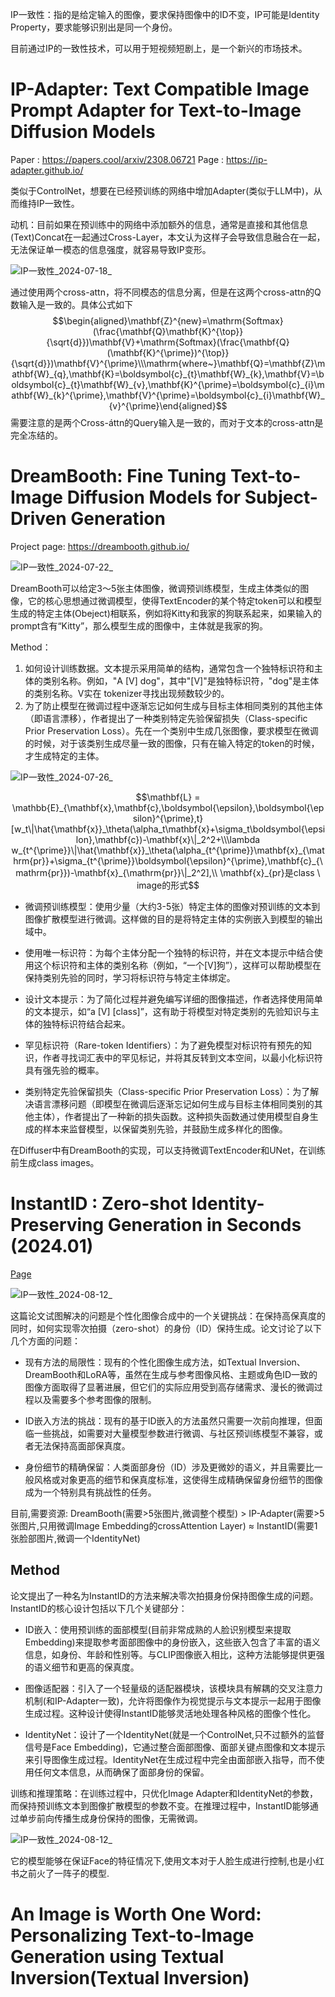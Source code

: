 
IP一致性：指的是给定输入的图像，要求保持图像中的ID不变，IP可能是Identity Property，要求能够识别出是同一个身份。

目前通过IP的一致性技术，可以用于短视频短剧上，是一个新兴的市场技术。

# IP-Adapter: Text Compatible Image Prompt Adapter for Text-to-Image Diffusion Models

Paper : https://papers.cool/arxiv/2308.06721
Page : https://ip-adapter.github.io/

类似于ControlNet，想要在已经预训练的网络中增加Adapter(类似于LLM中)，从而维持IP一致性。

动机：目前如果在预训练中的网络中添加额外的信息，通常是直接和其他信息(Text)Concat在一起通过Cross-Layer，本文认为这样子会导致信息融合在一起，无法保证单一模态的信息强度，就容易导致IP变形。

![IP一致性_2024-07-18_](https://s2.loli.net/2024/07/18/Mxb9zRu2DgVY7Os.png)

通过使用两个cross-attn，将不同模态的信息分离，但是在这两个cross-attn的Q数输入是一致的。具体公式如下
$$\begin{aligned}\mathbf{Z}^{new}=\mathrm{Softmax}(\frac{\mathbf{Q}\mathbf{K}^{\top}}{\sqrt{d}})\mathbf{V}+\mathrm{Softmax}(\frac{\mathbf{Q}(\mathbf{K}^{\prime})^{\top}}{\sqrt{d}})\mathbf{V}^{\prime}\\\mathrm{where~}\mathbf{Q}=\mathbf{Z}\mathbf{W}_{q},\mathbf{K}=\boldsymbol{c}_{t}\mathbf{W}_{k},\mathbf{V}=\boldsymbol{c}_{t}\mathbf{W}_{v},\mathbf{K}^{\prime}=\boldsymbol{c}_{i}\mathbf{W}_{k}^{\prime},\mathbf{V}^{\prime}=\boldsymbol{c}_{i}\mathbf{W}_{v}^{\prime}\end{aligned}$$
需要注意的是两个Cross-áttn的Query输入是一致的，而对于文本的cross-attn是完全冻结的。

# DreamBooth: Fine Tuning Text-to-Image Diffusion Models for Subject-Driven Generation

Project page: https://dreambooth.github.io/

![IP一致性_2024-07-22_](https://s2.loli.net/2024/07/22/Pr1BGqQf8KdTJXw.png)

DreamBooth可以给定3～5张主体图像，微调预训练模型，生成主体类似的图像，它的核心思想通过微调模型，使得TextEncoder的某个特定token可以和模型生成的特定主体(Obeject)相联系，例如将Kitty和我家的狗联系起来，如果输入的prompt含有“Kitty”，那么模型生成的图像中，主体就是我家的狗。

Method：
1. 如何设计训练数据。文本提示采用简单的结构，通常包含一个独特标识符和主体的类别名称。例如，"A [V] dog"，其中"[V]"是独特标识符，"dog"是主体的类别名称。V实在 tokenizer寻找出现频数较少的。
2. 为了防止模型在微调过程中逐渐忘记如何生成与目标主体相同类别的其他主体（即语言漂移），作者提出了一种类别特定先验保留损失（Class-specific Prior Preservation Loss）。先在一个类别中生成几张图像，要求模型在微调的时候，对于该类别生成尽量一致的图像，只有在输入特定的token的时候，才生成特定的主体。

![IP一致性_2024-07-26_](https://s2.loli.net/2024/07/26/L9PxfrA8eu3vkMY.png)

$$\mathbf{L} = \mathbb{E}_{\mathbf{x},\mathbf{c},\boldsymbol{\epsilon},\boldsymbol{\epsilon}^{\prime},t}[w_t\|\hat{\mathbf{x}}_\theta(\alpha_t\mathbf{x}+\sigma_t\boldsymbol{\epsilon},\mathbf{c})-\mathbf{x}\|_2^2+\\\lambda w_{t^{\prime}}\|\hat{\mathbf{x}}_\theta(\alpha_{t^{\prime}}\mathbf{x}_{\mathrm{pr}}+\sigma_{t^{\prime}}\boldsymbol{\epsilon}^{\prime},\mathbf{c}_{\mathrm{pr}})-\mathbf{x}_{\mathrm{pr}}\|_2^2],\\ \mathbf{x}_{pr}是class \ image的形式$$


- 微调预训练模型：使用少量（大约3-5张）特定主体的图像对预训练的文本到图像扩散模型进行微调。这样做的目的是将特定主体的实例嵌入到模型的输出域中。

- 使用唯一标识符：为每个主体分配一个独特的标识符，并在文本提示中结合使用这个标识符和主体的类别名称（例如，“一个[V]狗”），这样可以帮助模型在保持类别先验的同时，学习将标识符与特定主体绑定。

- 设计文本提示：为了简化过程并避免编写详细的图像描述，作者选择使用简单的文本提示，如“a [V] [class]”，这有助于将模型对特定类别的先验知识与主体的独特标识符结合起来。

- 罕见标识符（Rare-token Identifiers）：为了避免模型对标识符有预先的知识，作者寻找词汇表中的罕见标记，并将其反转到文本空间，以最小化标识符具有强先验的概率。

- 类别特定先验保留损失（Class-specific Prior Preservation Loss）：为了解决语言漂移问题（即模型在微调后逐渐忘记如何生成与目标主体相同类别的其他主体），作者提出了一种新的损失函数。这种损失函数通过使用模型自身生成的样本来监督模型，以保留类别先验，并鼓励生成多样化的图像。

在Diffuser中有DreamBooth的实现，可以支持微调TextEncoder和UNet，在训练前生成class images。

# InstantID : Zero-shot Identity-Preserving Generation in Seconds (2024.01)

[Page](https://instantid.github.io/)

![IP一致性_2024-08-12_](https://s2.loli.net/2024/08/12/ryfb2DpVJizUjnq.png)

这篇论文试图解决的问题是个性化图像合成中的一个关键挑战：在保持高保真度的同时，如何实现零次拍摄（zero-shot）的身份（ID）保持生成。论文讨论了以下几个方面的问题：

- 现有方法的局限性：现有的个性化图像生成方法，如Textual Inversion、DreamBooth和LoRA等，虽然在生成与参考图像风格、主题或角色ID一致的图像方面取得了显著进展，但它们的实际应用受到高存储需求、漫长的微调过程以及需要多个参考图像的限制。

- ID嵌入方法的挑战：现有的基于ID嵌入的方法虽然只需要一次前向推理，但面临一些挑战，如需要对大量模型参数进行微调、与社区预训练模型不兼容，或者无法保持高面部保真度。

- 身份细节的精确保留：人类面部身份（ID）涉及更微妙的语义，并且需要比一般风格或对象更高的细节和保真度标准，这使得生成精确保留身份细节的图像成为一个特别具有挑战性的任务。

目前,需要资源:
 DreamBooth(需要>5张图片,微调整个模型) > IP-Adapter(需要>5张图片,只用微调Image Embedding的crossAttention Layer) $\approx$ InstantID(需要1张脸部图片,微调一个IdentityNet)

## Method
论文提出了一种名为InstantID的方法来解决零次拍摄身份保持图像生成的问题。InstantID的核心设计包括以下几个关键部分：

- ID嵌入：使用预训练的面部模型(目前非常成熟的人脸识别模型来提取Embedding)来提取参考面部图像中的身份嵌入，这些嵌入包含了丰富的语义信息，如身份、年龄和性别等。与CLIP图像嵌入相比，这种方法能够提供更强的语义细节和更高的保真度。

- 图像适配器：引入了一个轻量级的适配器模块，该模块具有解耦的交叉注意力机制(和IP-Adapter一致)，允许将图像作为视觉提示与文本提示一起用于图像生成过程。这种设计使得InstantID能够灵活地处理各种风格的图像个性化。

- IdentityNet：设计了一个IdentityNet(就是一个ControlNet,只不过额外的监督信号是Face Embedding)，它通过整合面部图像、面部关键点图像和文本提示来引导图像生成过程。IdentityNet在生成过程中完全由面部嵌入指导，而不使用任何文本信息，从而确保了面部身份的保留。

训练和推理策略：在训练过程中，只优化Image Adapter和IdentityNet的参数，而保持预训练文本到图像扩散模型的参数不变。在推理过程中，InstantID能够通过单步前向传播生成身份保持的图像，无需微调。

![IP一致性_2024-08-12_](https://s2.loli.net/2024/08/12/C36A8rwLTgsW5cV.png)

它的模型能够在保证Face的特征情况下,使用文本对于人脸生成进行控制,也是小红书之前火了一阵子的模型.

# An Image is Worth One Word: Personalizing Text-to-Image Generation using Textual Inversion(Textual Inversion)

